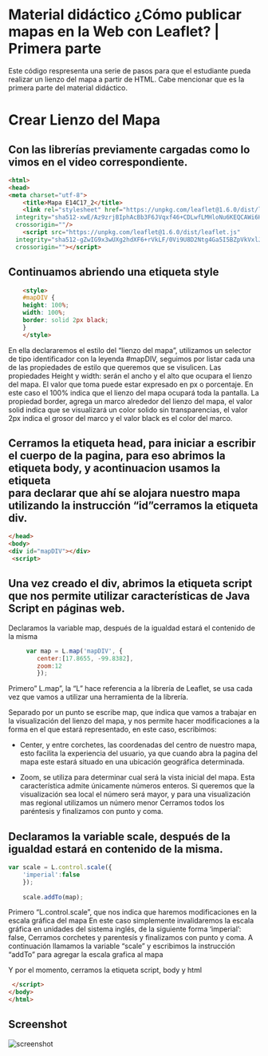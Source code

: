 # Material didáctico ¿Cómo publicar mapas en la Web con Leaflet? | Primera parte
Este código respresenta una serie de pasos para que el estudiante pueda realizar un lienzo del mapa a partir de HTML. Cabe mencionar que es la primera parte del material didáctico.

# Crear Lienzo del Mapa
## Con las librerías previamente cargadas como lo vimos en el video correspondiente.

``` html
<html>
<head>
<meta charset="utf-8">
	<title>Mapa E14C17_2</title>
	<link rel="stylesheet" href="https://unpkg.com/leaflet@1.6.0/dist/leaflet.css"
  integrity="sha512-xwE/Az9zrjBIphAcBb3F6JVqxf46+CDLwfLMHloNu6KEQCAWi6HcDUbeOfBIptF7tcCzusKFjFw2yuvEpDL9wQ=="
  crossorigin=""/>
	<script src="https://unpkg.com/leaflet@1.6.0/dist/leaflet.js"
  integrity="sha512-gZwIG9x3wUXg2hdXF6+rVkLF/0Vi9U8D2Ntg4Ga5I5BZpVkVxlJWbSQtXPSiUTtC0TjtGOmxa1AJPuV0CPthew=="
  crossorigin=""></script>
```
 ## Continuamos abriendo una etiqueta style
    
``` html
	<style>
	#mapDIV {
	height: 100%;
	width: 100%;
	border: solid 2px black;
	}
	</style>
```

En ella declararemos el estilo del “lienzo del mapa”, utilizamos un selector de tipo identificador con la leyenda #mapDIV, seguimos por listar cada una de las propiedades de estilo que queremos que se visulicen.
Las propiedades Height y width: serán el ancho y el alto que ocupara el lienzo del mapa. El valor que toma puede estar expresado en px o porcentaje. En este caso el 100% indica que el lienzo del mapa ocupará toda la pantalla.
La propiedad border, agrega un marco alrededor del lienzo del mapa, el valor solid indica que se visualizará un color solido sin transparencias, el valor 2px indica el grosor del marco y el valor black es el color del marco.

## Cerramos la etiqueta head, para iniciar a escribir el cuerpo de la pagina, para eso abrimos la etiqueta body, y acontinuacion usamos la etiqueta <div > para declarar que ahí se alojara nuestro mapa utilizando la instrucción “id”cerramos la etiqueta div.


``` html
</head>
<body>
<div id="mapDIV"></div>
 <script>
```
## Una vez creado el div, abrimos la etiqueta script que nos permite utilizar características de Java Script en páginas web.
Declaramos la variable map, después de la igualdad estará el contenido de la misma

``` javascript
     var map = L.map('mapDIV', {
		center:[17.8655, -99.8382],
		zoom:12
		});

```  
Primero” L.map”, la “L” hace referencia a la librería de Leaflet, se usa cada vez que vamos a utilizar una herramienta de la librería.

Separado por un punto se escribe map, que indica que vamos a trabajar en la visualización del lienzo del mapa, y nos permite hacer modificaciones a la forma en el que estará representado, en este caso, escribimos:

  - Center, y entre corchetes, las coordenadas del centro de nuestro mapa, esto facilita la experiencia del usuario, ya que cuando abra la pagina del mapa este estará      situado en una ubicación geográfica determinada.
   
   - Zoom, se utiliza para determinar cual será la vista inicial del mapa. Esta característica admite únicamente números enteros. Si queremos que la visualización sea local el número será mayor, y para una visualización mas regional utilizamos un número menor
Cerramos todos los paréntesis y finalizamos con punto y coma.

## Declaramos la variable scale, después de la igualdad estará en contenido de la misma.

``` javascript
var scale = L.control.scale({
	'imperial':false
	});
	
	scale.addTo(map);
```
Primero “L.control.scale”, que nos indica que haremos modificaciones en la escala gráfica del mapa
En este caso simplemente invalidaremos la escala gráfica en unidades del sistema inglés, de la siguiente forma ‘imperial’: false,
Cerramos corchetes y parentesís y finalizamos con punto y coma.
A continuación llamamos la variable “scale” y escribimos la instrucción “addTo” para agregar la escala grafica al mapa

Y por el momento, cerramos la etiqueta script, body y html

```html
 </script>
</body>
</html>
```

## Screenshot

![screenshot](https://raw.githubusercontent.com/sampach95/Pruebas_CodigoComentado/master/LienzodelMapa.jpg "Screenshot showing different applications of the library")

